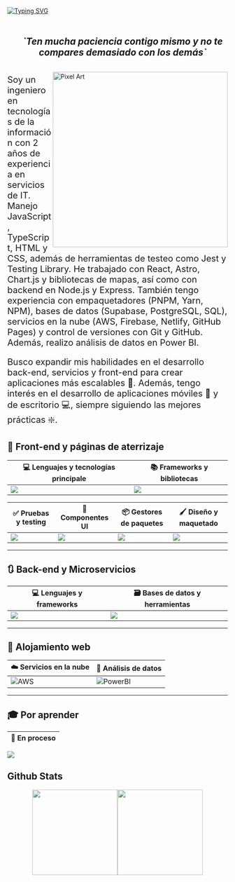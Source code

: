 <!-- Presentation -->

[![Typing SVG](<https://readme-typing-svg.demolab.com?font=Monserrat&size=22&pause=1000&color=919FFF&background=0D1117DD&width=520&lines=%C2%A1Hola+soy+Erick!+Desarrollador+Web+%F0%9F%92%BB;Bienvenido+a+mi+perfil+de+Github+%F0%9F%91%8B;%3CLambda(%CE%BB)%2F%3E>)](https://git.io/typing-svg)

<!-- GIF -->
<!-- <div align="center">
  <img src="/github-contribution-grid-snake-dark.svg" alt="Contributions" width="100%" />
</div> -->

<!-- Personal Quote -->

<!-- About Me -->
<div  id="user-content-toc" style="margin-top: 20px; margin-bottom: 20px">
  <ul align="center">
    <summary>
      <h2 style="display: inline-block">
        <i>
          `Ten mucha paciencia contigo mismo y no te compares demasiado con los
          demás`
        </i>
      </h2>
    </summary>
  </ul>
  <img
    src="https://64.media.tumblr.com/cb1a6d28f1f97fe56c0764cdf40fc92c/d662df3b2e19bcdc-c5/s540x810/1d8b292967d40c6c00663f2ce51de270d366994c.gifv"
    alt="Pixel Art"
    align="right"
    width="400"
  />
  <p style="font-size: 20px">
    Soy un ingeniero en tecnologías de la información con 2 años de experiencia
    en servicios de IT. Manejo JavaScript, TypeScript, HTML y CSS, además de
    herramientas de testeo como Jest y Testing Library. He trabajado con React,
    Astro, Chart.js y bibliotecas de mapas, así como con backend en Node.js y
    Express. También tengo experiencia con empaquetadores (PNPM, Yarn, NPM),
    bases de datos (Supabase, PostgreSQL, SQL), servicios en la nube (AWS,
    Firebase, Netlify, GitHub Pages) y control de versiones con Git y GitHub.
    Además, realizo análisis de datos en Power BI.
  </p>
  <p style="font-size: 20px">
    Busco expandir mis habilidades en el desarrollo back-end, servicios y
    front-end para crear aplicaciones más escalables 📶. Además, tengo interés
    en el desarrollo de aplicaciones móviles 📱 y de escritorio 💻, siempre
    siguiendo las mejores prácticas ❇️.
  </p>
</div>


<!-- Skills -->

## 📗 Front-end y páginas de aterrizaje

| 💻 Lenguajes y tecnologías principale                                                             | 📚 Frameworks y bibliotecas                                                                                 |
| ------------------------------------------------------------------------------------------------- | ----------------------------------------------------------------------------------------------------------- |
| <img src="https://go-skill-icons.vercel.app/api/icons?i=html,css,javascript,typescript,php,vite"> | <img src="https://go-skill-icons.vercel.app/api/icons?i=react,astro,sass,styledcomponents,chartjs,leaflet"> |

| ✅ Pruebas y testing                                                          | 🎨 Componentes UI                                                       | 📦 Gestores de paquetes                                                 | 🖌️ Diseño y maquetado                                              |
| ----------------------------------------------------------------------------- | ----------------------------------------------------------------------- | ----------------------------------------------------------------------- | ------------------------------------------------------------------ |
| <img src="https://go-skill-icons.vercel.app/api/icons?i=jest,testinglibrary"> | <img src="https://go-skill-icons.vercel.app/api/icons?i=mui,bootstrap"> | <img src="https://go-skill-icons.vercel.app/api/icons?i=pnpm,npm,yarn"> | <img src="https://go-skill-icons.vercel.app/api/icons?i=figma,ps"> |

---

## 🔃 Back-end y Microservicios

| 💻 Lenguajes y frameworks                                                                     | 🗃️ Bases de datos y herramientas                                                                                       |
| --------------------------------------------------------------------------------------------- | ---------------------------------------------------------------------------------------------------------------------- |
| <img src="https://go-skill-icons.vercel.app/api/icons?i=java,nodejs,python,anaconda,express"> | <img src="https://go-skill-icons.vercel.app/api/icons?i=postman,supabase,postgres,mysql,sqlserver,git,authjs,zustand"> |

---

## 🛜 Alojamiento web

| ☁️ Servicios en la nube                                                                         | 🔣 Análisis de datos                                                        |
| ----------------------------------------------------------------------------------------------- | --------------------------------------------------------------------------- |
| <img src="https://go-skill-icons.vercel.app/api/icons?i=aws,github,firebase,netlify" alt="AWS"> | <img src="https://go-skill-icons.vercel.app/api/icons?i=pbi" alt="PowerBI"> |

---

## 🎓 Por aprender

| 🔄️ En proceso |
| -------------- |

<img src="https://go-skill-icons.vercel.app/api/icons?i=nestjs,nextjs,vue,angular,kubernetes,docker,mongodb,graphql,dotnet,tailwindcss">

## Github Stats

<div align="center" style="display: flex; justify-content: center;">
    <img height="195px" src='https://github-readme-stats.vercel.app/api?username=muke78&theme=one_dark_pro&hide_border=false&include_all_commits=true&count_private=false'/>
    <img height="195px" src='https://github-readme-stats.vercel.app/api/top-langs/?username=muke78&theme=one_dark_pro&hide_border=false&include_all_commits=true&count_private=false&layout=compact'/>
</div>
